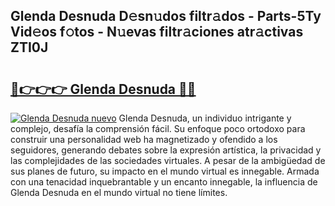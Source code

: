 ## Glenda Desnuda D𝚎sn𝚞dos filtr𝚊dos - Parts-5Ty Vid𝚎os f𝚘tos - N𝚞evas filtr𝚊ciones atr𝚊ctivas ZTI0J

# <h2><a href="http://mb3k80t.tromn.icu/?c=Glenda+Desnuda">🔗👉👉👉 Glenda Desnuda 🔗🔗</a></h2>

[![Glenda Desnuda nuevo](https://i.imgur.com/pEAQMta.gif)](http://mb3k80t.tromn.icu/?c=Glenda+Desnuda)
Glenda Desnuda, un individuo intrigante y complejo, desafía la comprensión fácil. Su enfoque poco ortodoxo para construir una personalidad web ha magnetizado y ofendido a los seguidores, generando debates sobre la expresión artística, la privacidad y las complejidades de las sociedades virtuales. A pesar de la ambigüedad de sus planes de futuro, su impacto en el mundo virtual es innegable. Armada con una tenacidad inquebrantable y un encanto innegable, la influencia de Glenda Desnuda en el mundo virtual no tiene límites.
